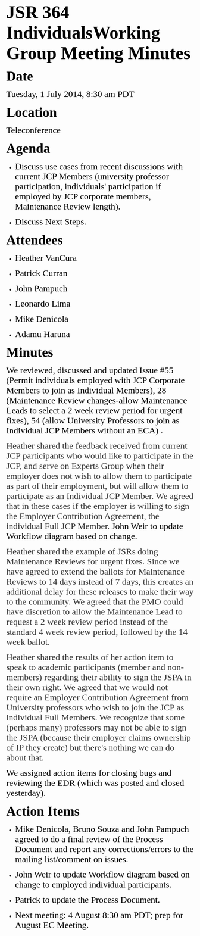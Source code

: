<font color="#000000"><font face="Times-Roman, serif"><font size="7">**JSR 364 IndividualsWorking Group Meeting Minutes**</font></font></font>

<font color="#000000"><font face="Times-Roman, serif"><font size="6" style="font-size: 27pt">**Date**</font></font></font>

<font color="#000000"><font face="Times-Roman, serif"><font size="5">Tuesday, 1 July 2014, 8:30 am PDT</font></font></font>

<font color="#000000"><font face="Times-Roman, serif"><font size="6" style="font-size: 27pt">**Location**</font></font></font>

<font color="#000000"><font face="Times-Roman, serif"><font size="5">Teleconference</font></font></font>

**<font size="6" style="font-size: 27pt"><font face="Times-Roman, serif"><font color="#000000">Agenda</font></font></font>**<font color="#000000"><font face="Times-Roman, serif"><font size="5"><span style="font-weight: normal"></span></font></font></font>

*   <font color="#000000"><font face="Times-Roman, serif"><font size="5">Discuss use cases from recent discussions with current JCP Members (university professor participation, individuals' participation if employed by JCP corporate members, Maintenance Review length).</font></font></font>

*   <font color="#000000"><font face="Times-Roman, serif"><font size="5">Discuss Next Steps.</font></font></font>

<font color="#000000"><font face="Times-Roman, serif"><font size="6" style="font-size: 27pt">**Attendees**</font></font></font>

*   <font color="#000000"><font face="Times-Roman, serif"><font size="5">Heather VanCura</font></font></font>

*   <font color="#000000"><font face="Times-Roman, serif"><font size="5">Patrick Curran</font></font></font>

*   <font color="#000000"><font face="Times-Roman, serif"><font size="5">John Pampuch</font></font></font>

*   <font color="#000000"><font face="Times-Roman, serif"><font size="5">Leonardo Lima</font></font></font>

*   <font color="#000000"><font face="Times-Roman, serif"><font size="5">Mike Denicola</font></font></font>

*   <font color="#000000"><font face="Times-Roman, serif"><font size="5">Adamu Haruna</font></font></font>

<font color="#000000"><font face="Times-Roman, serif"><font size="6" style="font-size: 27pt">**Minutes**</font></font></font>

<font color="#000000"><font face="Times New Roman, serif"><font size="5">We r<span style="text-decoration: none"><span style="font-style: normal"><span style="font-weight: normal">eviewed, discussed and updated Issue #55 (Permit individuals employed with JCP Corporate Members to join as Individual Members), 28 (Maintenance Review changes-allow Maintenance Leads to select a 2 week review period for urgent fixes), 54 (allow University Professors to join as Individual JCP Members without an ECA) .</span></span></span></font></font></font>

<font color="#000000"><font face="Times New Roman, serif"><font size="5"><font color="#333333"><span style="font-style: normal"><span style="font-weight: normal">Heather shared the feedback received from current JCP participants who would like to participate in the JCP, and serve on Experts Group when their employer does not wish to allow them to participate as part of their employment, but will allow them to participate as an Individual JCP Member. We agreed that in these cases if the employer is willing to sign the Employer Contribution Agreement, the individual Full JCP Member.</span></span></font> <span style="text-decoration: none"><span style="font-style: normal"><span style="font-weight: normal">John Weir to update Workflow diagram based on change.</span></span></span></font></font></font>

<font color="#000000"><font face="Times New Roman, serif"><font size="5"><font color="#333333"><span style="font-style: normal"><span style="font-weight: normal">Heather shared the example of JSRs doing Maintenance Reviews for urgent fixes. Since we have agreed to extend the ballots for Maintenance Reviews to 14 days instead of 7 days, this creates an additional delay for these releases to make their way to the community. We agreed that the PMO could have discretion to allow the Maintenance Lead to request a 2 week review period instead of the standard 4 week review period, followed by the 14 week ballot.</span></span></font></font></font></font>

<font color="#000000"><font face="Times New Roman, serif"><font size="5"><font color="#333333"><span style="font-style: normal"><span style="font-weight: normal">Heather shared the results of her action item to speak to academic participants (member and non-members) regarding their ability to sign the JSPA in their own right. We agreed that we would not require an Employer Contribution Agreement from University professors who wish to join the JCP as individual Full Members. We recognize that some (perhaps many) professors may not be able to sign the JSPA (because their employer claims ownership of IP they create) but there's nothing we can do about that.</span></span></font></font></font></font>

<font color="#000000"><font face="Times New Roman, serif"><font size="5">We assigned action items for closing bugs and reviewing the EDR (which was posted and closed yesterday).</font></font></font>

<font color="#000000"><font face="Times-Roman, serif"><font size="6" style="font-size: 27pt">**Action Items**</font></font></font>

*   <font color="#000000"><font face="Times-Roman, serif"><font size="5">Mike Denicola, Bruno Souza and John Pampuch agreed to do a final review of the Process Document and report any corrections/errors to the mailing list/comment on issues.</font></font></font>

*   <font color="#000000"><font face="Times-Roman, serif"><font size="5">John Weir to update Workflow diagram based on change to employed individual participants.</font></font></font>

*   <font color="#000000"><font face="Times-Roman, serif"><font size="5">Patrick to update the Process Document.</font></font></font>

*   <font color="#000000"><font face="Times-Roman, serif"><font size="5">Next meeting: 4 August 8:30 am PDT; prep for August EC Meeting.</font></font></font>